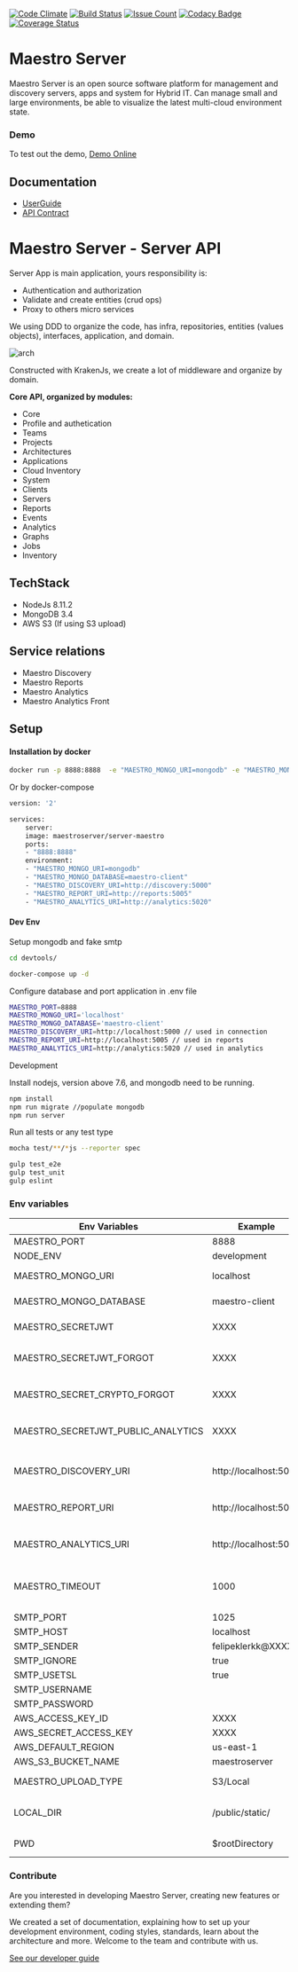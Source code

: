 [![Code Climate](https://codeclimate.com/github/maestro-server/server-app/badges/gpa.svg)](https://codeclimate.com/github/maestro-server/server-app) [![Build Status](https://travis-ci.org/maestro-server/server-app.svg?branch=master)](https://travis-ci.org/maestro-server/server-app) [![Issue Count](https://codeclimate.com/github/maestro-server/server-app/badges/issue_count.svg)](https://codeclimate.com/github/maestro-server/server-app) 
[![Codacy Badge](https://api.codacy.com/project/badge/Grade/12101716a7a64a07a38c8dd0ea645606)](https://www.codacy.com/app/maestro/server-app?utm_source=github.com&amp;utm_medium=referral&amp;utm_content=maestro-server/server-app&amp;utm_campaign=Badge_Grade)
[![Coverage Status](https://coveralls.io/repos/github/maestro-server/server-app/badge.svg?branch=master)](https://coveralls.io/github/maestro-server/server-app?branch=master)

# Maestro Server #

Maestro Server is an open source software platform for management and discovery servers, apps and system for Hybrid IT. Can manage small and large environments, be able to visualize the latest multi-cloud environment state.

### Demo ###
To test out the demo, [Demo Online](http://demo.maestroserver.io "Demo Online")

## Documentation ##
* [UserGuide](http://docs.maestroserver.io/en/latest/userguide/cloud_inventory/inventory.html "User Guide")
* [API Contract](https://maestro-server.github.io/server-app/docs/inventory/index.html "API Contract")

# Maestro Server - Server API #

Server App is main application, yours responsibility is:

 - Authentication and authorization
 - Validate and create entities (crud ops)
 - Proxy to others micro services

We using DDD to organize the code, has infra, repositories, entities (values objects), interfaces, application, and domain.

![arch](http://docs.maestroserver.io/en/latest/_images/fluxo_data.png)

Constructed with KrakenJs, we create a lot of middleware and organize by domain.

**Core API, organized by modules:**

* Core
* Profile and authetication
* Teams
* Projects
* Architectures
* Applications
* Cloud Inventory
* System
* Clients
* Servers
* Reports
* Events
* Analytics
* Graphs
* Jobs
* Inventory

## TechStack ##

* NodeJs 8.11.2
* MongoDB 3.4
* AWS S3 (If using S3 upload)

## Service relations ##
* Maestro Discovery
* Maestro Reports
* Maestro Analytics
* Maestro Analytics Front

## Setup ##

#### Installation by docker ####

```bash
docker run -p 8888:8888  -e "MAESTRO_MONGO_URI=mongodb" -e "MAESTRO_MONGO_DATABASE=maestro-client" -e "MAESTRO_DISCOVERY_URI=http://discovery:5000" -e "MAESTRO_REPORT_URI=http://reports:5005" -e "MAESTRO_ANALYTICS_URI=http://analytics:5020" maestroserver/server-maestro
```
Or by docker-compose

```bash
version: '2'

services:
    server:
    image: maestroserver/server-maestro
    ports:
    - "8888:8888"
    environment:
    - "MAESTRO_MONGO_URI=mongodb"
    - "MAESTRO_MONGO_DATABASE=maestro-client"
    - "MAESTRO_DISCOVERY_URI=http://discovery:5000"
    - "MAESTRO_REPORT_URI=http://reports:5005"
    - "MAESTRO_ANALYTICS_URI=http://analytics:5020"
```

#### Dev Env ####

Setup mongodb and fake smtp

```bash
cd devtools/

docker-compose up -d
```

Configure database and port application in .env file

```bash
MAESTRO_PORT=8888
MAESTRO_MONGO_URI='localhost'
MAESTRO_MONGO_DATABASE='maestro-client'
MAESTRO_DISCOVERY_URI=http://localhost:5000 // used in connection
MAESTRO_REPORT_URI=http://localhost:5005 // used in reports
MAESTRO_ANALYTICS_URI=http://analytics:5020 // used in analytics
```

Development

Install nodejs, version above 7.6, and mongodb need to be running.

```bash
npm install
npm run migrate //populate mongodb
npm run server
```

Run all tests or any test type

```bash
mocha test/**/*js --reporter spec

gulp test_e2e
gulp test_unit
gulp eslint
```


### Env variables ###

| Env Variables                        | Example                  | Description                    |
|--------------------------------------|--------------------------|--------------------------------|
| MAESTRO_PORT                         | 8888                     |                                |
| NODE_ENV                             | development|production   |                                |
| MAESTRO_MONGO_URI                    | localhost                |  DB string connection          |
| MAESTRO_MONGO_DATABASE               | maestro-client           |  Database name                 |
| MAESTRO_SECRETJWT                    | XXXX                     |  Secret key - session          |
| MAESTRO_SECRETJWT_FORGOT             | XXXX                     |  Secret key - forgot request   |
| MAESTRO_SECRET_CRYPTO_FORGOT         | XXXX                     |  Secret key - forgot content   |
| MAESTRO_SECRETJWT_PUBLIC_ANALYTICS   | XXXX                     |  Secret key - public shared    |
|                                      |                          |                                |
| MAESTRO_DISCOVERY_URI                | http://localhost:5000    |  Url discovery-app (flask)     |
| MAESTRO_REPORT_URI                   | http://localhost:5005    |  Url reports-app (flask)       |
| MAESTRO_ANALYTICS_URI                | http://localhost:5020    |  Url Analytics-app (flask)     |
| MAESTRO_TIMEOUT                      | 1000                     |  Timeout micro service request |
| SMTP_PORT                            | 1025                     |                                |
| SMTP_HOST                            | localhost                |                                |
| SMTP_SENDER                          | felipeklerkk@XXXX        |                                |
| SMTP_IGNORE                          | true|false               |                                |
| SMTP_USETSL                          | true|false               |                                |
| SMTP_USERNAME                        |                          |                                |
| SMTP_PASSWORD                        |                          |                                |
| AWS_ACCESS_KEY_ID                    | XXXX                     |                                |
| AWS_SECRET_ACCESS_KEY                | XXXX                     |                                |
| AWS_DEFAULT_REGION                   | us-east-1                |                                |
| AWS_S3_BUCKET_NAME                   | maestroserver            |                                |
| MAESTRO_UPLOAD_TYPE                  | S3/Local                 |  Upload mode                   |
| LOCAL_DIR                            | /public/static/          |  Where files will be uploaded  |
| PWD                                  | $rootDirectory           |  PWD process                   |

### Contribute ###

Are you interested in developing Maestro Server, creating new features or extending them?

We created a set of documentation, explaining how to set up your development environment, coding styles, standards, learn about the architecture and more. Welcome to the team and contribute with us.

[See our developer guide](http://docs.maestroserver.io/en/latest/contrib.html)
